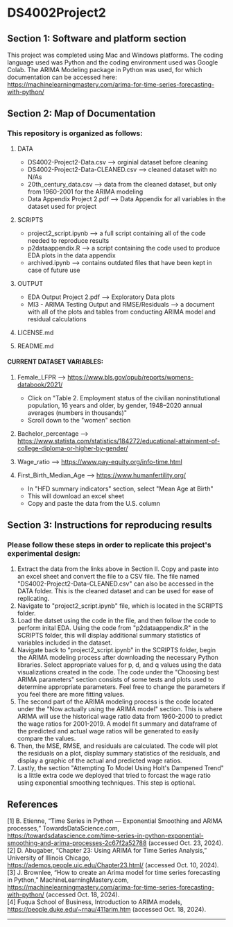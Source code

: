 # DS4002Project2

## Section 1: Software and platform section

This project was completed using Mac and Windows platforms. The coding language used was Python and the coding environment used was Google Colab. The ARIMA Modeling package in Python was used, for which documentation can be accessed here: https://machinelearningmastery.com/arima-for-time-series-forecasting-with-python/

## Section 2: Map of Documentation
### This repository is organized as follows:
1. DATA
    - DS4002-Project2-Data.csv --> orginial dataset before cleaning
    - DS4002-Project2-Data-CLEANED.csv --> cleaned dataset with no N/As
    - 20th_century_data.csv --> data from the cleaned dataset, but only from 1960-2001 for the ARIMA modeling 
    - Data Appendix Project 2.pdf --> Data Appendix for all variables in the dataset used for project
      
2. SCRIPTS
    - project2_script.ipynb --> a full script containing all of the code needed to reproduce results
    - p2dataappendix.R --> a script containing the code used to produce EDA plots in the data appendix
    - archived.ipynb --> contains outdated files that have been kept in case of future use

3. OUTPUT
    - EDA Output Project 2.pdf --> Exploratory Data plots
    - MI3 - ARIMA Testing Output and RMSE/Residuals --> a document with all of the plots and tables from conducting ARIMA model and residual calculations
      
4. LICENSE.md
5. README.md

#### CURRENT DATASET VARIABLES:

1. Female_LFPR --> https://www.bls.gov/opub/reports/womens-databook/2021/
     * Click on "Table 2. Employment status of the civilian noninstitutional population, 16 years and older, by gender, 1948–2020 annual averages (numbers in thousands)"
     * Scroll down to the "women" section
   
2. Bachelor_percentage --> https://www.statista.com/statistics/184272/educational-attainment-of-college-diploma-or-higher-by-gender/
   
3. Wage_ratio --> https://www.pay-equity.org/info-time.html

4. First_Birth_Median_Age --> https://www.humanfertility.org/
     * In "HFD summary indicators" section, select "Mean Age at Birth"
     * This will download an excel sheet
     * Copy and paste the data from the U.S. column
  
## Section 3: Instructions for reproducing results

### Please follow these steps in order to replicate this project's experimental design:

1. Extract the data from the links above in Section II. Copy and paste into an excel sheet and convert the file to a CSV file. The file named "DS4002-Project2-Data-CLEANED.csv" can also be accessed in the DATA folder. This is the cleaned dataset and can be used for ease of replicating.  
3. Navigate to "project2_script.ipynb" file, which is located in the SCRIPTS folder.
4. Load the datset using the code in the file, and then follow the code to perform inital EDA. Using the code from "p2dataappendix.R" in the SCRIPTS folder, this will display additional summary statistics of variables included in the dataset.
5. Navigate back to "project2_script.ipynb" in the SCRIPTS folder, begin the ARIMA modeling process after downloading the necessary Python libraries. Select appropriate values for p, d, and q values using the data visualizations created in the code. The code under the "Choosing best ARIMA parameters" section consists of some tests and plots used to determine appropriate parameters. Feel free to change the parameters if you feel there are more fitting values.
6. The second part of the ARIMA modeling process is the code located under the "Now actually using the ARIMA model" section. This is where ARIMA will use the historical wage ratio data from 1960-2000 to predict the wage ratios for 2001-2019. A model fit summary and dataframe of the predicted and actual wage ratios will be generated to easily compare the values. 
7. Then, the MSE, RMSE, and residuals are calculated. The code will plot the residuals on a plot, display summary statistics of the residuals, and display a graphic of the actual and predicted wage ratios.
8. Lastly, the section "Attempting To Model Using Holt's Dampened Trend" is a little extra code we deployed that tried to forcast the wage ratio using exponential smoothing techniques. This step is optional.

## References
[1] 	B. Etienne, “Time Series in Python — Exponential Smoothing and ARIMA processes,” TowardsDataScience.com, https://towardsdatascience.com/time-series-in-python-exponential-smoothing-and-arima-processes-2c67f2a52788 (accessed Oct. 23, 2024).  
[2] 	D. Abugaber, “Chapter 23: Using ARIMA for Time Series Analysis,” University of Illinois Chicago, https://ademos.people.uic.edu/Chapter23.html/ (accessed Oct. 10, 2024).  
[3] 	J. Brownlee, “How to create an Arima model for time series forecasting in Python,” MachineLearningMastery.com, https://machinelearningmastery.com/arima-for-time-series-forecasting-with-python/ (accessed Oct. 18, 2024).  
[4]	Fuqua School of Business, Introduction to ARIMA models, https://people.duke.edu/~rnau/411arim.htm (accessed Oct. 18, 2024).  




--------------------------------------------------------------------------------------------------------------------------------------
